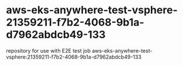 # aws-eks-anywhere-test-vsphere-21359211-f7b2-4068-9b1a-d7962abdcb49-133
repository for use with E2E test job aws-eks-anywhere-test-vsphere:21359211-f7b2-4068-9b1a-d7962abdcb49-133
